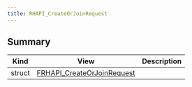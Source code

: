 ```yaml
---
title: RHAPI_CreateOrJoinRequest
---
```


## Summary
| Kind | View | Description |
|------|------|-------------|
|struct|[FRHAPI_CreateOrJoinRequest](/unreal-plugins/all/structfrhapi__createorjoinrequest/#structFRHAPI__CreateOrJoinRequest)||
